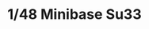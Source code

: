 ---
layout: product
title: "1/48 Minibase Su33 "
price: "14000" 
desc: "Maketa"
img_path: "/assets/img/MBASE 8001.webp"
brand: "N/A"
available: false
special_offer: false
new: false
soon: false
cat: "010000"
subcat: "013400"
subsubcat: "0N/A"
sifra: "MBASE 8001"
popular: false
spec: false
---